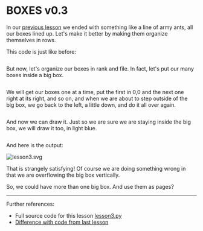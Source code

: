 # BOXES v0.3

In our [previous lesson](lesson2.run.html) we ended with something like a line
of army ants, all our boxes lined up. Let's make it better by making them
organize themselves in rows.

This code is just like before:

```python-include:code/lesson3.py:1:14
```

But now, let's organize our boxes in rank and file. In fact, let's put our
many boxes inside a big box.

```python-include:code/lesson3.py:16:16
```

We will get our boxes one at a time, put the first in 0,0 and the next one right 
at its right, and so on, and when we are about to step outside of the big box, 
we go back to the left, a little down, and do it all over again.

```python-include:code/lesson3.py:18:42
```

And now we can draw it. Just so we are sure we are staying inside the 
big box, we will draw it too, in light blue.

```python-include:code/lesson3.py:44
```
And here is the output:

![lesson3.svg](part1/lesson3.svg)

That is strangely satisfying! Of course we are doing something wrong in that
we are overflowing the big box vertically.

So, we could have more than one big box. And use them as pages?

----------

Further references:

* Full source code for this lesson [lesson3.py](lesson3.py.run.html)
* [Difference with code from last lesson](part1/code/diffs/lesson2_lesson3.html)
